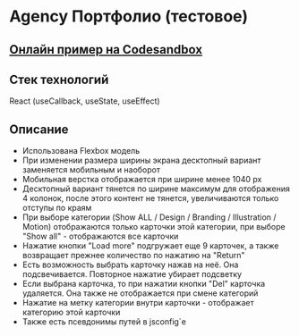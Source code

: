 # Agency Портфолио (тестовое)

## [Онлайн пример на Codesandbox](https://codesandbox.io/s/agency-portfolio-4kiili)

## Стек технологий

React (useCallback, useState, useEffect)

## Описание

- Использована Flexbox модель
- При изменении размера ширины экрана десктопный вариант заменяется мобильным и наоборот
- Мобильная верстка отображается при ширине менее 1040 px
- Десктопный вариант тянется по ширине максимум для отображения 4 колонок, после этого контент не тянется, увеличиваются только отступы по краям
- При выборе категории (Show ALL / Design / Branding / Illustration / Motion) отображаются только карточки этой категории, при выборе "Show all" - отображаются все карточки
- Нажатие кнопки "Load more" подгружает еще 9 карточек, а также возвращает прежнее количество по нажатию на "Return"
- Есть возможность выбрать карточку нажав на неё. Она подсвечивается. Повторное нажатие убирает подсветку
- Если выбрана карточка, то при нажатии кнопки "Del" карточка удаляется. Она также не отображается при смене категорий
- Нажатие на метку категории внутри карточки - отображает категорию этой карточки
- Также есть псевдонимы путей в jsconfig`e
